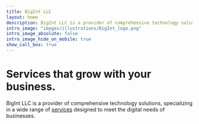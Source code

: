 ```yaml
---
title: BigInt LLC
layout: home
description: BigInt LLC is a provider of comprehensive technology solutions, specializing in a wide range of services designed to meet the digital needs of businesses.
intro_image: "images/illustrations/BigInt_logo.png"
intro_image_absolute: false
intro_image_hide_on_mobile: true
show_call_box: true
---
```


# Services that grow with your business.

BigInt LLC is a provider of comprehensive technology solutions, specializing in a wide range of [services](/services/) designed to meet the digital needs of businesses.